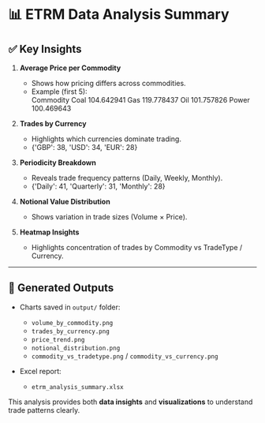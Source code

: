
# 📊 ETRM Data Analysis Summary

## ✅ Key Insights
1. **Average Price per Commodity**  
   - Shows how pricing differs across commodities.  
   - Example (first 5):  
   Commodity
Coal     104.642941
Gas      119.778437
Oil      101.757826
Power    100.469643

2. **Trades by Currency**  
   - Highlights which currencies dominate trading.  
   - {'GBP': 38, 'USD': 34, 'EUR': 28}

3. **Periodicity Breakdown**  
   - Reveals trade frequency patterns (Daily, Weekly, Monthly).  
   - {'Daily': 41, 'Quarterly': 31, 'Monthly': 28}

4. **Notional Value Distribution**  
   - Shows variation in trade sizes (Volume × Price).  

5. **Heatmap Insights**  
   - Highlights concentration of trades by Commodity vs TradeType / Currency.  

---

## 📂 Generated Outputs
- Charts saved in `output/` folder:  
  - `volume_by_commodity.png`  
  - `trades_by_currency.png`  
  - `price_trend.png`  
  - `notional_distribution.png`  
  - `commodity_vs_tradetype.png` / `commodity_vs_currency.png`  

- Excel report:  
  - `etrm_analysis_summary.xlsx`  

This analysis provides both **data insights** and **visualizations** to understand trade patterns clearly.
